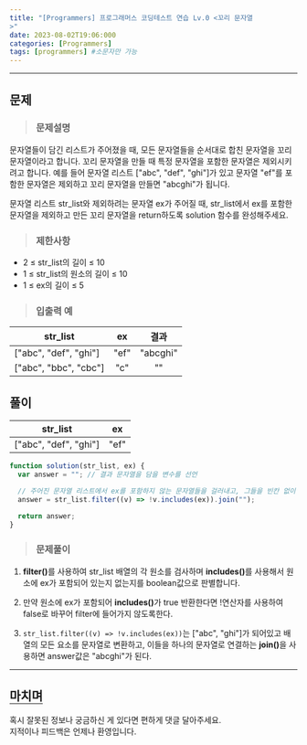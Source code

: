 ```yaml
---
title: "[Programmers] 프로그래머스 코딩테스트 연습 Lv.0 <꼬리 문자열
>"
date: 2023-08-02T19:06:000
categories: [Programmers]
tags: [programmers] #소문자만 가능
---
```


---

## <b>문제</b>

<h3><blockquote>문제설명
</blockquote></h3>

문자열들이 담긴 리스트가 주어졌을 때, 모든 문자열들을 순서대로 합친 문자열을 꼬리 문자열이라고 합니다. 꼬리 문자열을 만들 때 특정 문자열을 포함한 문자열은 제외시키려고 합니다. 예를 들어 문자열 리스트 ["abc", "def", "ghi"]가 있고 문자열 "ef"를 포함한 문자열은 제외하고 꼬리 문자열을 만들면 "abcghi"가 됩니다.

문자열 리스트 str_list와 제외하려는 문자열 ex가 주어질 때, str_list에서 ex를 포함한 문자열을 제외하고 만든 꼬리 문자열을 return하도록 solution 함수를 완성해주세요.

<h3><blockquote>제한사항
</blockquote></h3>

- 2 ≤ str_list의 길이 ≤ 10
- 1 ≤ str_list의 원소의 길이 ≤ 10
- 1 ≤ ex의 길이 ≤ 5

<h3><blockquote>입출력 예
</blockquote></h3>

| str_list              |  ex  |   결과   |
| --------------------- | :--: | :------: |
| ["abc", "def", "ghi"] | "ef" | "abcghi" |
| ["abc", "bbc", "cbc"] | "c"  |    ""    |

## <b>풀이</b>

| str_list              |  ex  |
| --------------------- | :--: |
| ["abc", "def", "ghi"] | "ef" |

```js
function solution(str_list, ex) {
  var answer = ""; // 결과 문자열을 담을 변수를 선언

  // 주어진 문자열 리스트에서 ex를 포함하지 않는 문자열들을 걸러내고, 그들을 빈칸 없이 연결하여 answer에 저장
  answer = str_list.filter((v) => !v.includes(ex)).join("");

  return answer;
}
```

<h3><blockquote>문제풀이
</blockquote></h3>

1. <strong>filter()</strong>를 사용하여 str_list 배열의 각 원소를 검사하며 <strong>includes()</strong>를 사용해서 원소에 ex가 포함되어 있는지 없는지를 boolean값으로 판별합니다.

2. 만약 원소에 ex가 포함되어 <strong>includes()</strong>가 true 반환한다면 !연산자를 사용하여 false로 바꾸어 filter에 들어가지 않도록한다.

3. `str_list.filter((v) => !v.includes(ex))`는 ["abc", "ghi"]가 되어있고 배열의 모든 요소를 문자열로 변환하고, 이들을 하나의 문자열로 연결하는 <strong>join()</strong>을 사용하면 answer값은 "abcghi"가 된다.

---

## <b style="border-bottom:2px solid gray"><b>마치며</b></b>

<P>혹시 잘못된 정보나 궁금하신 게 있다면 편하게 댓글 달아주세요.<br/>
지적이나 피드백은 언제나 환영입니다.</p>
